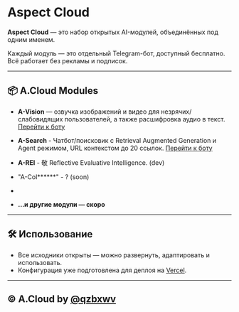 # Aspect Cloud

**Aspect Cloud** — это набор открытых AI-модулей, объединённых под одним именем.

Каждый модуль — это отдельный Telegram-бот, доступный бесплатно. Всё работает без рекламы и подписок.

---

## 📦 A.Cloud Modules

- **A-Vision** — озвучка изображений и видео для незрячих/слабовидящих пользователей, а также расшифровка аудио в текст. [Перейти к боту](https://t.me/aspectvisionbot)
  
- **A-Search** - Чатбот/поисковик с Retrieval Augmented Generation и Agent режимом, URL контекстом до 20 ссылок. [Перейти к боту](https://t.me/aspectsearchbot)

- **A-REI** -  敬 Reflective Evaluative Intelligence. (dev)

- "A-Col******" - ? (soon)
- 
- **...и другие модули — скоро**

---

## 🛠 Использование

- Все исходники открыты — можно развернуть, адаптировать и использовать.
- Конфигурация уже подготовлена для деплоя на [Vercel](https://vercel.com).

---

## © A.Cloud by [@qzbxwv](https://github.com/qzbxwv)
